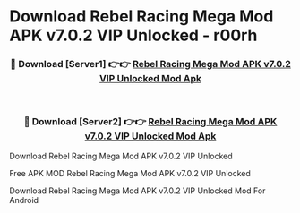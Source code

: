 # Download Rebel Racing Mega Mod APK v7.0.2 VIP Unlocked - r00rh



<div align="center">
<h3>🔴 Download [Server1] 👉👉 <a href="https://momento.my/?title=Rebel_Racing_Mega_Mod_APK_v7.0.2_VIP_Unlocked">Rebel Racing Mega Mod APK v7.0.2 VIP Unlocked Mod Apk</a></h3><br>

<h3>🔴 Download [Server2] 👉👉 <a href="https://momento.my/?title=Rebel_Racing_Mega_Mod_APK_v7.0.2_VIP_Unlocked">Rebel Racing Mega Mod APK v7.0.2 VIP Unlocked Mod Apk</a></h3>
</div>



Download Rebel Racing Mega Mod APK v7.0.2 VIP Unlocked 

Free APK MOD Rebel Racing Mega Mod APK v7.0.2 VIP Unlocked 

Download Rebel Racing Mega Mod APK v7.0.2 VIP Unlocked Mod For Android
